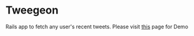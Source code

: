 # Tweegeon
Rails app to fetch any user's recent tweets.
Please visit <a href="https://tweegeon.herokuapp.com">this</a> page for Demo

